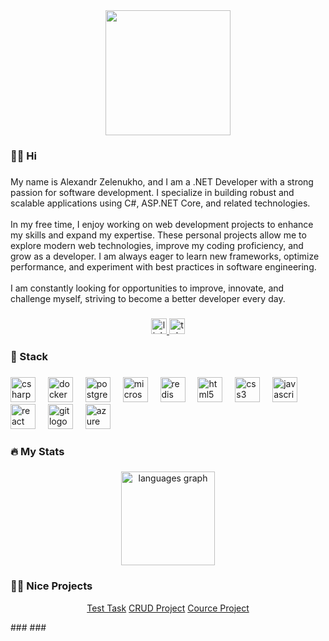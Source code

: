 <div align="center">
  <img height="200" src="https://media1.giphy.com/media/v1.Y2lkPTc5MGI3NjExZmQyMGoybm8yOGx3Zmp0dmk4b20yOWoxMzZuemNscmhvZ3ppNTJjNyZlcD12MV9pbnRlcm5hbF9naWZfYnlfaWQmY3Q9cw/mGbKvuoCNpcOWaTq9M/giphy.gif"  />
</div>

###

<h3 align="left">👩‍💻  Hi</h3>

###

<p align="left">My name is Alexandr Zelenukho, and I am a .NET Developer with a strong passion for software development. I specialize in building robust and scalable applications using C#, ASP.NET Core, and related technologies.<br><br>In my free time, I enjoy working on web development projects to enhance my skills and expand my expertise. These personal projects allow me to explore modern web technologies, improve my coding proficiency, and grow as a developer. I am always eager to learn new frameworks, optimize performance, and experiment with best practices in software engineering.<br><br>I am constantly looking for opportunities to improve, innovate, and challenge myself, striving to become a better developer every day.</p>

###

<div align="center">
  <a href="https://www.linkedin.com/in/alexandr-zelenukho-a207a2295/" target="_blank">
    <img src="https://img.shields.io/static/v1?message=LinkedIn&logo=linkedin&label=&color=0077B5&logoColor=white&labelColor=&style=for-the-badge" height="25" alt="linkedin logo"  />
  </a>
  <a href="https://t.me/@Sanechka725" target="_blank">
    <img src="https://img.shields.io/static/v1?message=Telegram&logo=telegram&label=&color=2CA5E0&logoColor=white&labelColor=&style=for-the-badge" height="25" alt="telegram logo"  />
  </a>
</div>

###

<h3 align="left">🦾 Stack</h3>

###

<div align="left">
  <img src="https://cdn.jsdelivr.net/gh/devicons/devicon/icons/csharp/csharp-original.svg" height="40" alt="csharp logo"  />
  <img width="12" />
  <img src="https://cdn.jsdelivr.net/gh/devicons/devicon/icons/docker/docker-original.svg" height="40" alt="docker logo"  />
  <img width="12" />
  <img src="https://cdn.jsdelivr.net/gh/devicons/devicon/icons/postgresql/postgresql-original.svg" height="40" alt="postgresql logo"  />
  <img width="12" />
  <img src="https://cdn.jsdelivr.net/gh/devicons/devicon/icons/microsoftsqlserver/microsoftsqlserver-plain.svg" height="40" alt="microsoftsqlserver logo"  />
  <img width="12" />
  <img src="https://cdn.jsdelivr.net/gh/devicons/devicon/icons/redis/redis-original.svg" height="40" alt="redis logo"  />
  <img width="12" />
  <img src="https://cdn.jsdelivr.net/gh/devicons/devicon/icons/html5/html5-original.svg" height="40" alt="html5 logo"  />
  <img width="12" />
  <img src="https://cdn.jsdelivr.net/gh/devicons/devicon/icons/css3/css3-original.svg" height="40" alt="css3 logo"  />
  <img width="12" />
  <img src="https://cdn.jsdelivr.net/gh/devicons/devicon/icons/javascript/javascript-original.svg" height="40" alt="javascript logo"  />
  <img width="12" />
  <img src="https://cdn.jsdelivr.net/gh/devicons/devicon/icons/react/react-original.svg" height="40" alt="react logo"  />
  <img width="12" />
  <img src="https://cdn.jsdelivr.net/gh/devicons/devicon/icons/git/git-original.svg" height="40" alt="git logo"  />
  <img width="12" />
  <img src="https://cdn.jsdelivr.net/gh/devicons/devicon/icons/azure/azure-original.svg" height="40" alt="azure logo"  />
</div>

###
<h3 align="left">🔥   My Stats</h3>

###

<div align="center">
  <img src="https://github-readme-stats.vercel.app/api/top-langs?username=FaiTh725&locale=en&hide_title=false&layout=compact&card_width=320&langs_count=5&theme=dracula&hide_border=false&order=2" height="150" alt="languages graph"  />
</div>

###

<h3 align="left">😶‍🌫️ Nice Projects</h3>

<p align="center">
  <a href="https://github.com/FaiTh725/TestTask">Test Task</a>
  <a href="https://github.com/FaiTh725/CRUDCource">CRUD Project</a>
  <a href="https://github.com/FaiTh725/WebCource">Cource Project</a>
</p>
###
###
